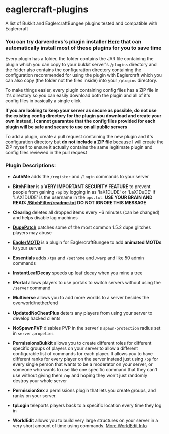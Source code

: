 # eaglercraft-plugins
A list of Bukkit and EaglercraftBungee plugins tested and compatible with Eaglercraft

### You can try darverdevs's plugin installer [Here](https://github.com/darverdevs/PluginInstaller) that can automatically install most of these plugins for you to save time

Every plugin has a folder, the folder contains the JAR file containing the plugin which you can copy to your bukkit server's `/plugins` directory and the folder also contains the configuration directory containing the configuration recommended for using the plugin with Eaglercraft which you can also copy (the folder not the files inside) into your `/plugins` directory.

To make things easier, every plugin containing config files has a ZIP file in it's directory so you can easily download both the plugin and all of it's config files in basically a single click

**If you are looking to keep your server as secure as possible, do not use the existing config directory for the plugin you download and create your own instead, I cannot guarantee that the config files provided for each plugin will be safe and secure to use on all public servers**

To add a plugin, create a pull request containing the new plugin and it's configuration directory but **do not include a ZIP file** because I will create the ZIP myself to ensure it actually contains the same legitimate plugin and config files reviewed in the pull request

### Plugin Descriptions:

- **AuthMe** adds the `/register` and `/login` commands to your server

- **BitchFilter** is a **VERY IMPORTANT SECURITY FEATURE** to prevent people from gaining `/op` by logging in as 'laX1DUDE' or 'LaX1DuDE' if 'LAX1DUDE' is the username in the `ops.txt`. **USE YOUR BRAIN AND READ: [/BitchFilter/readme.txt](https://github.com/LAX1DUDE/eaglercraft-plugins/blob/main/BitchFilter/readme.txt) DO NOT IGNORE THIS MESSAGE**

- **Clearlag** deletes all dropped items every ~6 minutes (can be changed) and helps disable lag machines

- **[DupePatch](https://github.com/darverdevs/DupePatch/releases)** patches some of the most common 1.5.2 dupe glitches players may abuse

- **[EaglerMOTD](https://github.com/LAX1DUDE/eaglercraft-motd)** is a plugin for EaglercraftBungee to add **animated MOTDs** to your server

- **Essentials** adds `/tpa` and `/sethome` and `/warp` and like 50 admin commands

- **InstantLeafDecay** speeds up leaf decay when you mine a tree

- **IPortal** allows players to use portals to switch servers without using the `/server` command

- **Multiverse** allows you to add more worlds to a server besides the overworld/nether/end

- **UpdatedNoCheatPlus** deters any players from using your server to develop hacked clients

- **NoSpawnPVP** disables PVP in the server's `spawn-protection` radius set in `server.propeties`

- **PermissionsBukkit** allows you to create different roles for different specific groups of players on your server to allow a different configurable list of commands for each player. It allows you to have different ranks for every player on the server instead just using `/op` for every single person that wants to be a moderator on your server, or someone who wants to use like one specific command that they can't use without giving them `/op` and hoping they won't just randomly destroy your whole server

- **PermissionSex** a permissions plugin that lets you create groups, and ranks on your server. 

- **tpLogin** teleports players back to a specific location every time they log in

- **WorldEdit** allows you to build very large structures on your server in a very short amount of time using commands. [More WorldEdit Info](https://en.wikipedia.org/wiki/WorldEdit)
